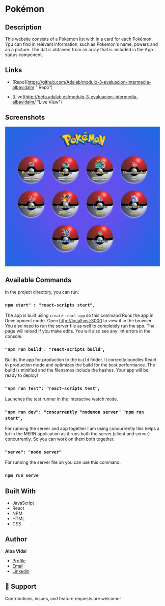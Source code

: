 # Pokémon

## Description

This website consists of a Pokémon list with in a card for each Pokémon. Ypu can find in relevant information, such as Pokemon's name, powers and an a picture. The dat is obtained from an array that is included in the App status component.

## Links

- [Repo](https://github.com/Adalab/modulo-3-evaluacion-intermedia-albavidalm <project-name> "<project-name> Repo")

- [Live](http://beta.adalab.es/modulo-3-evaluacion-intermedia-albavidalm/ <Homepage url> "Live View")

## Screenshots

![Home Page](src/images/pokemon_screen.png "Home Page")

## Available Commands

In the project directory, you can run:

### `npm start" : "react-scripts start"`,

The app is built using `create-react-app` so this command Runs the app in Development mode. Open [http://localhost:3000](http://localhost:3000) to view it in the browser. You also need to run the server file as well to completely run the app. The page will reload if you make edits.
You will also see any lint errors in the console.

### `"npm run build": "react-scripts build"`,

Builds the app for production to the `build` folder. It correctly bundles React in production mode and optimizes the build for the best performance. The build is minified and the filenames include the hashes. Your app will be ready to deploy!

### `"npm run test": "react-scripts test"`,

Launches the test runner in the interactive watch mode.

### `"npm run dev": "concurrently "nodemon server" "npm run start"`,

For running the server and app together I am using concurrently this helps a lot in the MERN application as it runs both the server (client and server) concurrently. So you can work on them both together.

### `"serve": "node server"`

For running the server file on you can use this command.

### `npm run serve`

## Built With

- JavaScript
- React
- NPM
- HTML
- CSS

## Author

**Alba Vidal**

- [Profile](https://github.com/albavidalm "Alba Vidal")
- [Email](mailto:albavidalm@gmail.com?subject=Hi "Hi!")
- [Linkedin](https://www.linkedin.com/in/albavidalm/ "Let's work together!")

## 🤝 Support

Contributions, issues, and feature requests are welcome!
